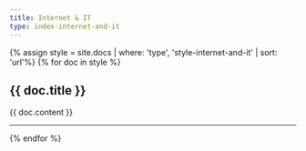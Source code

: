 ```yaml
---
title: Internet & IT
type: index-internet-and-it
---
```


{% assign style = site.docs | where: 'type', 'style-internet-and-it' | sort: 'url'%}
{% for doc in style %}
## {{ doc.title }}
{{ doc.content }}
<hr>
{% endfor %}